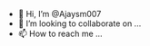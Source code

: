 - 👋 Hi, I’m @Ajaysm007
- 💞️ I’m looking to collaborate on ...
- 📫 How to reach me ...

<!---
Ajaysm007/Ajaysm007 is a ✨ special ✨ repository because its `README.md` (this file) appears on your GitHub profile.
You can click the Preview link to take a look at your changes.
--->
